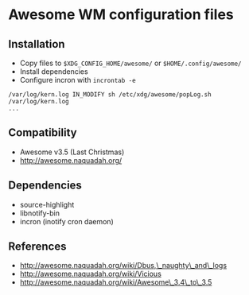 Awesome WM configuration files
==============================

## Installation
* Copy files to `$XDG_CONFIG_HOME/awesome/` or `$HOME/.config/awesome/`
* Install dependencies
* Configure incron with `incrontab -e`
~~~
/var/log/kern.log IN_MODIFY sh /etc/xdg/awesome/popLog.sh /var/log/kern.log
...
~~~

## Compatibility
* Awesome v3.5 (Last Christmas)
* http://awesome.naquadah.org/

## Dependencies
* source-highlight
* libnotify-bin
* incron (inotify cron daemon)

## References
* http://awesome.naquadah.org/wiki/Dbus,\_naughty\_and\_logs
* http://awesome.naquadah.org/wiki/Vicious
* http://awesome.naquadah.org/wiki/Awesome\_3.4\_to\_3.5
